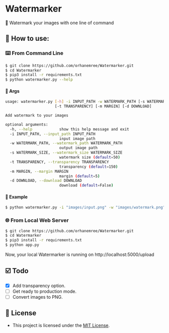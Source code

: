 # Watermarker

💯 Watermark your images with one line of command

## 🧐 How to use:

### ⌨️ From Command Line

````bash
$ git clone https://github.com/orhanemree/Watermarker.git
$ cd Watermarker
$ pip3 install -r requirements.txt
$ python watermarker.py --help
````

#### 📎 Args
````bash
usage: watermarker.py [-h] -i INPUT_PATH -w WATERMARK_PATH [-s WATERMARK_SIZE]
                      [-t TRANSPARENCY] [-m MARGIN] [-d DOWNLOAD]

Add watermark to your images

optional arguments:
  -h, --help            show this help message and exit
  -i INPUT_PATH, --input_path INPUT_PATH
                        input image path
  -w WATERMARK_PATH, --watermark_path WATERMARK_PATH
                        output image path
  -s WATERMARK_SIZE, --watermark_size WATERMARK_SIZE
                        watermark size (default=50)
  -t TRANSPARENCY, --transparency TRANSPARENCY
                        transparency (default=150)
  -m MARGIN, --margin MARGIN
                        margin (default=5)
  -d DOWNLOAD, --download DOWNLOAD
                        download (default=False)
````

#### 🔎 Example
````bash
$ python watermarker.py -i "images/input.png" -w "images/watermark.png" -s 100 -t 200 -m 50 -d True
````

### 🌐 From Local Web Server

````bash
$ git clone https://github.com/orhanemree/Watermarker.git
$ cd Watermarker
$ pip3 install -r requirements.txt
$ python app.py
````

Now, your local Watermarker is running on http://localhost:5000/upload

## ☑️ Todo
* [x] Add transparency option.
* [ ] Get ready to production mode.
* [ ] Convert images to PNG.

## 📃 License
* This project is licensed under the [MIT License](https://github.com/orhanemree/Watermarker/blob/master/LICENSE).